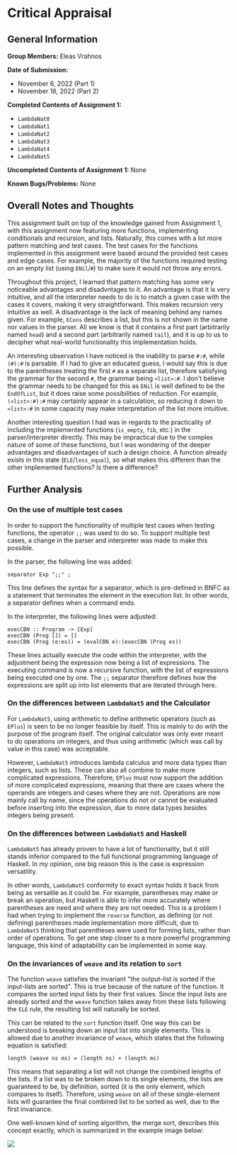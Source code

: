 # Critical Appraisal

## General Information

**Group Members:** Eleas Vrahnos

**Date of Submission:** 
- November 6, 2022 (Part 1)
- November 18, 2022 (Part 2)

**Completed Contents of Assignment 1:**
- `LambdaNat0`
- `LambdaNat1`
- `LambdaNat2`
- `LambdaNat3`
- `LambdaNat4`
- `LambdaNat5`

**Uncompleted Contents of Assignment 1:** None

**Known Bugs/Problems:** None

## Overall Notes and Thoughts

This assignment built on top of the knowledge gained from Assignment 1, with this assignment now featuring more functions, implementing conditionals and recursion, and lists. Naturally, this comes with a lot more pattern matching and test cases. The test cases for the functions implemented in this assignment were based around the provided test cases and edge cases. For example, the majority of the functions required testing on an empty list (using `ENil`/`#`) to make sure it would not throw any errors.

Throughout this project, I learned that pattern matching has some very noticeable advantages and disadvntages to it. An advantage is that it is very intuitive, and all the interpreter needs to do is to match a given case with the cases it covers, making it very straightforward. This makes recursion very intuitive as well. A disadvantage is the lack of meaning behind any names given. For example, `ECons` describes a list, but this is not shown in the name nor values in the parser. All we know is that it contains a first part (arbitrarily named `head`) and a second part (arbitrarily named `tail`), and it is up to us to decipher what real-world functionality this implementation holds.

An interesting observation I have noticed is the inability to parse `#:#`, while `(#):#` is parsable. If I had to give an educated guess, I would say this is due to the parentheses treating the first `#` as a separate list, therefore satisfying the grammar for the second `#`, the grammar being `<list>:#`. I don't believe the grammar needs to be changed for this as `ENil` is well defined to be the `EndOfList`, but it does raise some possibilities of reduction. For example, `(<list>:#):#` may certainly appear in a calculation, so reducing it down to `<list>:#` in some capacity may make interpretation of the list more intuitive.

Another interesting question I had was in regards to the practicality of including the implemented functions (`is_empty`, `fib`, etc.) in the parser/interpreter directly. This may be impractical due to the complex nature of some of these functions, but I was wondering of the deeper advantages and disadvantages of such a design choice. A function already exists in this state (`ELE`/`less_equal`), so what makes this different than the other implemented functions? *Is* there a difference?

## Further Analysis

### On the use of multiple test cases

In order to support the functionality of multiple test cases when testing functions, the operator `;;` was used to do so. To support multiple test cases, a change in the parser and interpreter was made to make this possible.

In the parser, the following line was added:
```
separator Exp ";;" ;
```
This line defines the syntax for a separator, which is pre-defined in BNFC as a statement that terminates the element in the execution list. In other words, a separator defines when a command ends.

In the interpreter, the following lines were adjusted:
```
execCBN :: Program -> [Exp]
execCBN (Prog []) = []
execCBN (Prog (e:es)) = (evalCBN e):(execCBN (Prog es))
```
These lines actually execute the code within the interpreter, with the adjustment being the expression now being a list of expressions. The executing command is now a recursive function, with the list of expressions being executed one by one. The `;;` separator therefore defines how the expressions are split up into list elements that are iterated through here.

### On the differences between `LambdaNat5` and the Calculator

For `LambdaNat5`, using arithmetic to define arithmetic operators (such as `EPlus`) is seen to be no longer feasible by itself. This is mainly to do with the purpose of the program itself. The original calculator was only ever meant to do operations on integers, and thus using arithmetic (which was call by value in this case) was acceptable. 

However, `LambdaNat5` introduces lambda calculus and more data types than integers, such as lists. These can also all combine to make more complicated expressions. Therefore, `EPlus` must now support the addition of more complicated expressions, meaning that there are cases where the operands are integers and cases where they are not. Operations are now mainly call by name, since the operations do not or cannot be evaluated before inserting into the expression, due to more data types besides integers being present.

### On the differences between `LambdaNat5` and Haskell

`LambdaNat5` has already proven to have a lot of functionality, but it still stands inferior compared to the full functional programming language of Haskell. In my opinion, one big reason this is the case is expression versatility.

In other words, `LambdaNat5` conformity to exact syntax holds it back from being as versatile as it could be. For example, parentheses may make or break an operation, but Haskell is able to infer more accurately where parentheses are need and where they are not needed. This is a problem I had when trying to implement the `reverse` function, as defining (or not defining) parentheses made implementation more difficult, due to `LambdaNat5` thinking that parentheses were used for forming lists, rather than order of operations. To get one step closer to a more powerful programming language, this kind of adaptability can be implemented in some way.

### On the invariances of `weave` and its relation to `sort`

The function `weave` satisfies the invariant "the output-list is sorted if the input-lists are sorted". This is true because of the nature of the function. It compares the sorted input lists by their first values. Since the input lists are already sorted and the `weave` function takes away from these lists following the `ELE` rule, the resulting list will naturally be sorted.

This can be related to the `sort` function itself. One way this can be understood is breaking down an input list into single elements. This is allowed due to another invariance of `weave`, which states that the following equation is satisfied:
```
length (weave ns ms) = (length ns) + (length ms)
```
This means that separating a list will not change the combined lengths of the lists. If a list was to be broken down to its single elements, the lists are guaranteed to be, by definition, sorted (it is the only element, which compares to itself). Therefore, using `weave` on all of these single-element lists will guarantee the final combined list to be sorted as well, due to the first invariance.

One well-known kind of sorting algorithm, the merge sort, describes this concept exactly, which is summarized in the example image below:

![](https://www.programiz.com/sites/tutorial2program/files/merge-sort-example_0.png)

